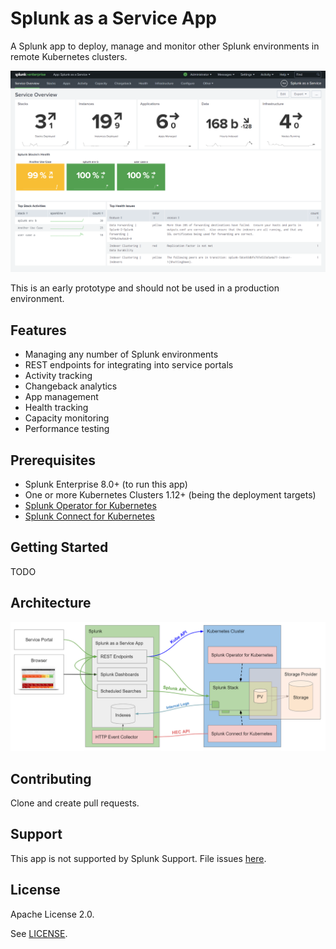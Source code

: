 # Splunk as a Service App

A Splunk app to deploy, manage and monitor other Splunk environments in remote Kubernetes clusters.

![Service-Overview](ServiceOverview.png)

This is an early prototype and should not be used in a production environment.

## Features

- Managing any number of Splunk environments
- REST endpoints for integrating into service portals
- Activity tracking
- Changeback analytics
- App management
- Health tracking
- Capacity monitoring
- Performance testing

## Prerequisites

- Splunk Enterprise 8.0+ (to run this app)
- One or more Kubernetes Clusters 1.12+ (being the deployment targets)
- [Splunk Operator for Kubernetes](https://github.com/splunk/splunk-operator)
- [Splunk Connect for Kubernetes](https://github.com/splunk/splunk-connect-for-kubernetes)

## Getting Started

TODO

## Architecture

![Architecture](architecture.png)

## Contributing

Clone and create pull requests.

## Support

This app is not supported by Splunk Support. File issues [here](https://github.com/hovu96/splunk_as_a_service_app/issues/new).

## License

Apache License 2.0.

See [LICENSE](LICENSE).
